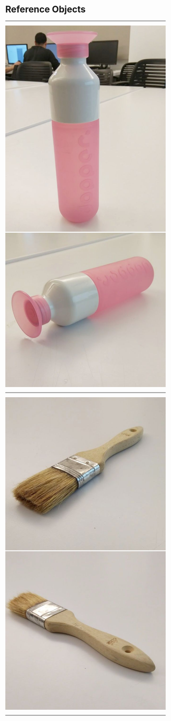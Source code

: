 # Reference Objects

---
![Object 1](./object-images/o1_1.jpg)
![Object 1](./object-images/o1_2.jpg)

---
![Object 2](./object-images/o2_1.jpg)
![Object 2](./object-images/o2_2.jpg)

---
